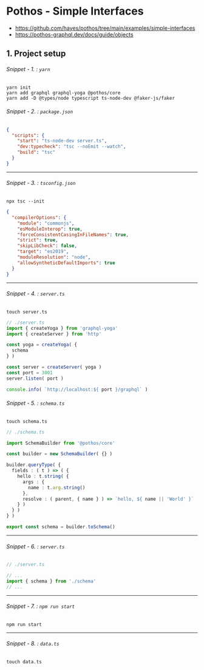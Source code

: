 # Pothos - Simple Interfaces

- <https://github.com/hayes/pothos/tree/main/examples/simple-interfaces>
- <https://pothos-graphql.dev/docs/guide/objects>

## 1. Project setup

###### Snippet - 1. : `yarn`

```shell
yarn init
yarn add graphql graphql-yoga @pothos/core 
yarn add -D @types/node typescript ts-node-dev @faker-js/faker
```

###### Snippet - 2. : `package.json`

```json
{
  "scripts": {
    "start": "ts-node-dev server.ts",
    "dev:typecheck": "tsc --noEmit --watch",
    "build": "tsc"
  }
}
```

---

###### Snippet - 3. : `tsconfig.json`

```shell
npx tsc --init 
```

```json
{
  "compilerOptions": {
    "module": "commonjs",
    "esModuleInterop": true,
    "forceConsistentCasingInFileNames": true,
    "strict": true,
    "skipLibCheck": false,
    "target": "es2019",
    "moduleResolution": "node",
    "allowSyntheticDefaultImports": true
  }
}

```

---

###### Snippet - 4. : `server.ts`

```shell
touch server.ts
```

```ts
// ./server.ts
import { createYoga } from 'graphql-yoga'
import { createServer } from 'http'

const yoga = createYoga( {
  schema
} )

const server = createServer( yoga )
const port = 3001
server.listen( port )

console.info( `http://localhost:${ port }/graphql` )
```

###### Snippet - 5. : `schema.ts`

```shell
touch schema.ts
```

```ts
// ./schema.ts

import SchemaBuilder from '@pothos/core'

const builder = new SchemaBuilder( {} )

builder.queryType( {
  fields : ( t ) => ( {
    hello : t.string( {
      args : {
        name : t.arg.string()
      },
      resolve : ( parent, { name } ) => `hello, ${ name || 'World' }`
    } )
  } )
} )

export const schema = builder.toSchema()
```

---

###### Snippet - 6. : `server.ts`

```ts
// ./server.ts

// ...
import { schema } from './schema'
// ...
```

---

###### Snippet - 7. : `npm run start`

```shell
npm run start
```

---

###### Snippet - 8. : `data.ts`

```shell
touch data.ts
```

```ts

```
